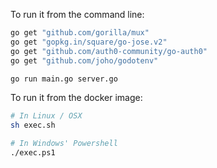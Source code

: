 To run it from the command line:

```bash
go get "github.com/gorilla/mux"
go get "gopkg.in/square/go-jose.v2"
go get "github.com/auth0-community/go-auth0"
go get "github.com/joho/godotenv"

go run main.go server.go
```

To run it from the docker image:

```bash
# In Linux / OSX
sh exec.sh

# In Windows' Powershell
./exec.ps1
```